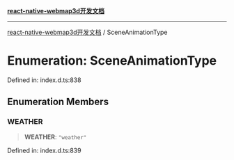 [**react-native-webmap3d开发文档**](../README.md)

***

[react-native-webmap3d开发文档](../globals.md) / SceneAnimationType

# Enumeration: SceneAnimationType

Defined in: index.d.ts:838

## Enumeration Members

### WEATHER

> **WEATHER**: `"weather"`

Defined in: index.d.ts:839
